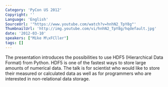 ```yaml
---
Category: 'PyCon US 2012'
Copyright: ''
Language: 'English'
SourceUrl: '"https://www.youtube.com/watch?v=hnhN2_TpY8g"'
ThumbnailUrl: 'http://img.youtube.com/vi/hnhN2_TpY8g/hqdefault.jpg'
date: '2012-03-10'
speakers: ["Mike M\xFCller"]
tags: []
---
```

The presentation introduces the possibilities to use HDF5 (Hierarchical Data
Format) from Python. HDF5 is one of the fastest ways to store large amounts of
numerical data. The talk is for scientist who would like to store their
measured or calculated data as well as for programmers who are interested in
non-relational data storage.

